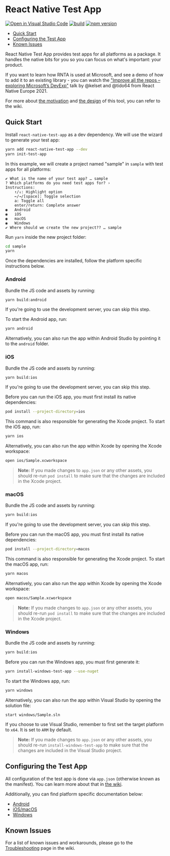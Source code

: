# React Native Test App

[![Open in Visual Studio Code](https://img.shields.io/static/v1?logo=visualstudiocode&label=&message=Open%20in%20Visual%20Studio%20Code&color=007acc&labelColor=444444&logoColor=007acc)](https://vscode.dev/github/microsoft/react-native-test-app)
[![build](https://github.com/microsoft/react-native-test-app/actions/workflows/build.yml/badge.svg)](https://github.com/microsoft/react-native-test-app/actions/workflows/build.yml)
[![npm version](https://img.shields.io/npm/v/react-native-test-app)](https://www.npmjs.com/package/react-native-test-app)

- [Quick Start](#quick-start)
- [Configuring the Test App](#configuring-the-test-app)
- [Known Issues](#known-issues)

React Native Test App provides test apps for all platforms as a package. It
handles the native bits for you so you can focus on what's important: your
product.

If you want to learn how RNTA is used at Microsoft, and see a demo of how to add
it to an existing library - you can watch the
["Improve all the repos – exploring Microsoft’s DevExp"](https://youtu.be/DAEnPV78rQc?t=499)
talk by @kelset and @tido64 from React Native Europe 2021.

For more about
[the motivation](https://github.com/microsoft/react-native-test-app/wiki#motivation)
and [the design](https://github.com/microsoft/react-native-test-app/wiki/Design)
of this tool, you can refer to the wiki.

## Quick Start

Install `react-native-test-app` as a dev dependency. We will use the wizard to
generate your test app:

```sh
yarn add react-native-test-app --dev
yarn init-test-app
```

In this example, we will create a project named "sample" in `sample` with test
apps for all platforms:

```
✔ What is the name of your test app? … sample
? Which platforms do you need test apps for? ›
Instructions:
    ↑/↓: Highlight option
    ←/→/[space]: Toggle selection
    a: Toggle all
    enter/return: Complete answer
◉   Android
◉   iOS
◉   macOS
◉   Windows
✔ Where should we create the new project?? … sample
```

Run `yarn` inside the new project folder:

```sh
cd sample
yarn
```

Once the dependencies are installed, follow the platform specific instructions
below.

### Android

Bundle the JS code and assets by running:

```sh
yarn build:android
```

If you're going to use the development server, you can skip this step.

To start the Android app, run:

```sh
yarn android
```

Alternatively, you can also run the app within Android Studio by pointing it to
the `android` folder.

### iOS

Bundle the JS code and assets by running:

```sh
yarn build:ios
```

If you're going to use the development server, you can skip this step.

Before you can run the iOS app, you must first install its native dependencies:

```sh
pod install --project-directory=ios
```

This command is also responsible for generating the Xcode project. To start the
iOS app, run:

```sh
yarn ios
```

Alternatively, you can also run the app within Xcode by opening the Xcode
workspace:

```sh
open ios/Sample.xcworkspace
```

> **Note:** If you made changes to `app.json` or any other assets, you should
> re-run `pod install` to make sure that the changes are included in the Xcode
> project.

### macOS

Bundle the JS code and assets by running:

```sh
yarn build:ios
```

If you're going to use the development server, you can skip this step.

Before you can run the macOS app, you must first install its native
dependencies:

```sh
pod install --project-directory=macos
```

This command is also responsible for generating the Xcode project. To start the
macOS app, run:

```sh
yarn macos
```

Alternatively, you can also run the app within Xcode by opening the Xcode
workspace:

```sh
open macos/Sample.xcworkspace
```

> **Note:** If you made changes to `app.json` or any other assets, you should
> re-run `pod install` to make sure that the changes are included in the Xcode
> project.

### Windows

Bundle the JS code and assets by running:

```sh
yarn build:ios
```

Before you can run the Windows app, you must first generate it:

```sh
yarn install-windows-test-app --use-nuget
```

To start the Windows app, run:

```sh
yarn windows
```

Alternatively, you can also run the app within Visual Studio by opening the
solution file:

```
start windows/Sample.sln
```

If you choose to use Visual Studio, remember to first set the target platform to
`x64`. It is set to `ARM` by default.

> **Note:** If you made changes to `app.json` or any other assets, you should
> re-run `install-windows-test-app` to make sure that the changes are included
> in the Visual Studio project.

## Configuring the Test App

All configuration of the test app is done via `app.json` (otherwise known as the
manifest). You can learn more about that in
[the wiki](https://github.com/microsoft/react-native-test-app/wiki/Manifest-%28app.json%29).

Additionally, you can find platform specific documentation below:

- [Android](https://github.com/microsoft/react-native-test-app/wiki/Android-Specifics)
- [iOS/macOS](https://github.com/microsoft/react-native-test-app/wiki/iOS-and-macOS-Specifics)
- [Windows](https://github.com/microsoft/react-native-test-app/wiki/Windows-Specifics)

## Known Issues

For a list of known issues and workarounds, please go to the
[Troubleshooting](https://github.com/microsoft/react-native-test-app/wiki/Troubleshooting)
page in the wiki.
